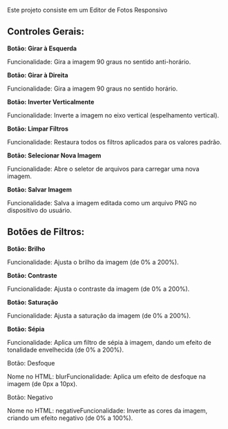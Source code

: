 Este projeto consiste em um Editor de Fotos Responsivo 

## Controles Gerais: ##

**Botão: Girar à Esquerda**

Funcionalidade: Gira a imagem 90 graus no sentido anti-horário.

**Botão: Girar à Direita**

Funcionalidade: Gira a imagem 90 graus no sentido horário.

**Botão: Inverter Verticalmente**

Funcionalidade: Inverte a imagem no eixo vertical (espelhamento vertical).

**Botão: Limpar Filtros**

Funcionalidade: Restaura todos os filtros aplicados para os valores padrão.

**Botão: Selecionar Nova Imagem**

Funcionalidade: Abre o seletor de arquivos para carregar uma nova imagem.

**Botão: Salvar Imagem**

Funcionalidade: Salva a imagem editada como um arquivo PNG no dispositivo do usuário.

## Botões de Filtros: ##

**Botão: Brilho**

Funcionalidade: Ajusta o brilho da imagem (de 0% a 200%).

**Botão: Contraste**

Funcionalidade: Ajusta o contraste da imagem (de 0% a 200%).

**Botão: Saturação**

Funcionalidade: Ajusta a saturação da imagem (de 0% a 200%).

**Botão: Sépia**

Funcionalidade: Aplica um filtro de sépia à imagem, dando um efeito de tonalidade envelhecida (de 0% a 200%).

Botão: Desfoque

Nome no HTML: blurFuncionalidade: Aplica um efeito de desfoque na imagem (de 0px a 10px).

Botão: Negativo

Nome no HTML: negativeFuncionalidade: Inverte as cores da imagem, criando um efeito negativo (de 0% a 100%).
